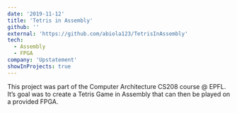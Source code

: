 ```yaml
---
date: '2019-11-12'
title: 'Tetris in Assembly'
github: ''
external: 'https://github.com/abiola123/TetrisInAssembly'
tech:
  - Assembly
  - FPGA
company: 'Upstatement'
showInProjects: true
---
```


This project was part of the Computer Architecture CS208 course @ EPFL. It’s goal was to create a Tetris Game in Assembly that can then be played on a provided FPGA.
